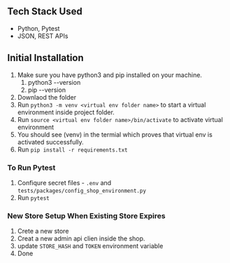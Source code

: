 ## Tech Stack Used ##
- Python, Pytest
- JSON, REST APIs

## Initial Installation ##

1. Make sure you have python3 and pip installed on your machine. 
    1. python3 --version
    2. pip --version
2. Downlaod the folder   
3. Run `python3 -m venv <virtual env folder name>` to start a virtual environment inside project folder.
4. Run `source <virtual env folder name>/bin/activate` to activate virtual environment
5. You should see (venv) in the termial which proves that virtual env is activated successfully.
6. Run `pip install -r requirements.txt` 



### To Run Pytest ###
1. Confiqure secret files - `.env` and `tests/packages/config_shop_environment.py`
2. Run `pytest`


### New Store Setup When Existing Store Expires ###
1. Crete a new store
2. Creat a new admin api clien inside the shop.
3. update `STORE_HASH` and `TOKEN` environment variable
4. Done
